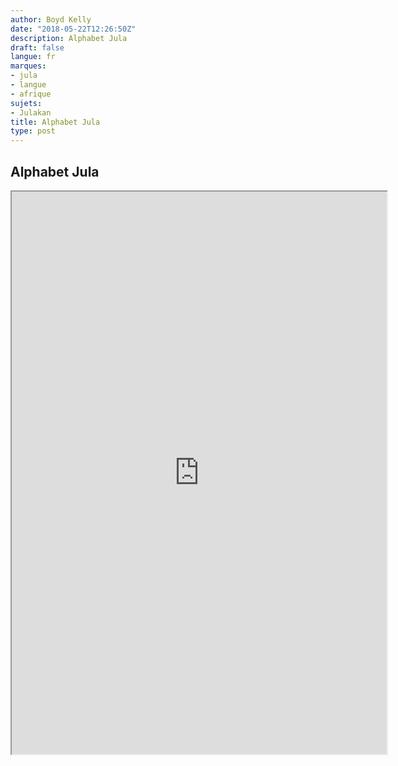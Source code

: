 ```yaml
---
author: Boyd Kelly
date: "2018-05-22T12:26:50Z"
description: Alphabet Jula
draft: false
langue: fr
marques:
- jula
- langue
- afrique
sujets:
- Julakan
title: Alphabet Jula
type: post
---
```


## Alphabet Jula

<!--more-->

<iframe width="600" height="900"src="https://docs.google.com/spreadsheets/d/e/2PACX-1vQ9ygFOtyMq1n2QdbKgpZpVuGZ5NfTnKZ-Vrfppc1YevMPnGC6AtzGkGi1syKYTVEmyj4bfLCdx8W0w/pubhtml?widget=true&amp;headers=false"></iframe>
